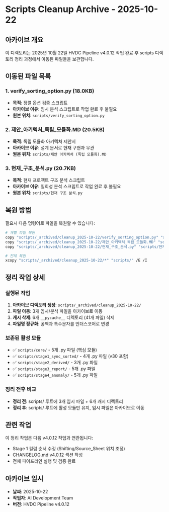 # Scripts Cleanup Archive - 2025-10-22

## 아카이브 개요
이 디렉토리는 2025년 10월 22일 HVDC Pipeline v4.0.12 작업 완료 후 scripts 디렉토리 정리 과정에서 이동된 파일들을 보관합니다.

## 이동된 파일 목록

### 1. verify_sorting_option.py (18.0KB)
- **목적**: 정렬 옵션 검증 스크립트
- **아카이브 이유**: 임시 분석 스크립트로 작업 완료 후 불필요
- **원본 위치**: `scripts/verify_sorting_option.py`

### 2. 제안_아키텍처_독립_모듈화.MD (20.5KB)
- **목적**: 독립 모듈화 아키텍처 제안서
- **아카이브 이유**: 설계 문서로 현재 구현과 무관
- **원본 위치**: `scripts/제안 아키텍처 (독립 모듈화).MD`

### 3. 현재_구조_분석.py (20.7KB)
- **목적**: 현재 프로젝트 구조 분석 스크립트
- **아카이브 이유**: 일회성 분석 스크립트로 작업 완료 후 불필요
- **원본 위치**: `scripts/현재 구조 분석.py`

## 복원 방법

필요시 다음 명령어로 파일을 복원할 수 있습니다:

```bash
# 개별 파일 복원
copy "scripts/_archived/cleanup_2025-10-22/verify_sorting_option.py" "scripts/"
copy "scripts/_archived/cleanup_2025-10-22/제안_아키텍처_독립_모듈화.MD" "scripts/제안 아키텍처 (독립 모듈화).MD"
copy "scripts/_archived/cleanup_2025-10-22/현재_구조_분석.py" "scripts/현재 구조 분석.py"

# 전체 복원
xcopy "scripts/_archived/cleanup_2025-10-22/*" "scripts/" /E /I
```

## 정리 작업 상세

### 실행된 작업
1. **아카이브 디렉토리 생성**: `scripts/_archived/cleanup_2025-10-22/`
2. **파일 이동**: 3개 임시/분석 파일을 아카이브로 이동
3. **캐시 삭제**: 6개 `__pycache__` 디렉토리 (41개 파일) 삭제
4. **파일명 정규화**: 공백과 특수문자를 언더스코어로 변경

### 보존된 활성 모듈
- ✅ `scripts/core/` - 5개 .py 파일 (핵심 모듈)
- ✅ `scripts/stage1_sync_sorted/` - 4개 .py 파일 (v30 포함)
- ✅ `scripts/stage2_derived/` - 3개 .py 파일
- ✅ `scripts/stage3_report/` - 5개 .py 파일
- ✅ `scripts/stage4_anomaly/` - 5개 .py 파일

### 정리 전후 비교
- **정리 전**: scripts/ 루트에 3개 임시 파일 + 6개 캐시 디렉토리
- **정리 후**: scripts/ 루트에 활성 모듈만 유지, 임시 파일은 아카이브로 이동

## 관련 작업

이 정리 작업은 다음 v4.0.12 작업과 연관됩니다:
- Stage 1 컬럼 순서 수정 (Shifting/Source_Sheet 위치 조정)
- CHANGELOG.md v4.0.12 섹션 작성
- 전체 파이프라인 실행 및 검증 완료

## 아카이브 일시
- **날짜**: 2025-10-22
- **작업자**: AI Development Team
- **버전**: HVDC Pipeline v4.0.12
